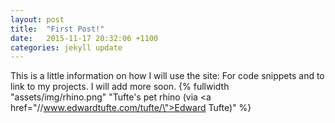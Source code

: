 ```yaml
---
layout: post
title:  "First Post!"
date:   2015-11-17 20:32:06 +1100
categories: jekyll update
---
```


This is a little information on how I will use the site: 
For code snippets and to link to my projects. I will add more soon.
{% fullwidth "assets/img/rhino.png" "Tufte's pet rhino (via <a href=\"//www.edwardtufte.com/tufte/\">Edward Tufte</a>)" %}

